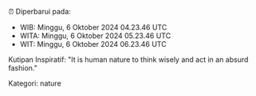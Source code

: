 ⏰ Diperbarui pada:
- WIB: Minggu, 6 Oktober 2024 04.23.46 UTC
- WITA: Minggu, 6 Oktober 2024 05.23.46 UTC
- WIT: Minggu, 6 Oktober 2024 06.23.46 UTC

Kutipan Inspiratif:
"It is human nature to think wisely and act in an absurd fashion."


Kategori: nature

